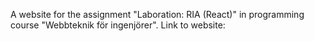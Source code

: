 A website for the assignment "Laboration: RIA (React)" in programming course "Webbteknik för ingenjörer".
 Link to website:
